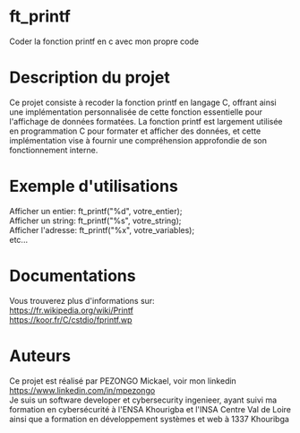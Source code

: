 # ft_printf
Coder la fonction printf en c avec mon propre code
# Description du projet
Ce projet consiste à recoder la fonction printf en langage C, offrant ainsi une implémentation personnalisée de cette fonction essentielle pour l'affichage de données formatées. La fonction printf est largement utilisée en programmation C pour formater et afficher des données, et cette implémentation vise à fournir une compréhension approfondie de son fonctionnement interne.

# Exemple d'utilisations
Afficher un entier: ft_printf("%d", votre_entier);<br>
Afficher un string: ft_printf("%s", votre_string);<br>
Afficher l'adresse: ft_printf("%x", votre_variables);<br>
etc...

# Documentations
Vous trouverez plus d'informations sur: <br>https://fr.wikipedia.org/wiki/Printf <br>https://koor.fr/C/cstdio/fprintf.wp

# Auteurs
Ce projet est réalisé par PEZONGO Mickael, voir mon linkedin https://www.linkedin.com/in/mpezongo <br>
Je suis un software developer et cybersecurity ingenieer, ayant suivi ma formation en cybersécurité à l'ENSA Khourigba et l'INSA Centre Val de Loire ainsi que a formation en développement systèmes et web à 1337 Khouribga
